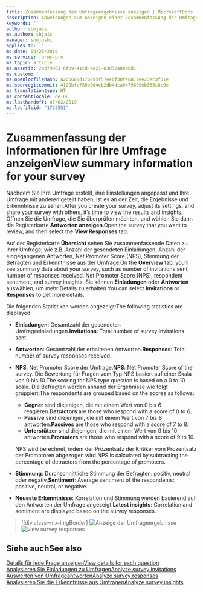 ```yaml
---
title: Zusammenfassung der Umfrageergebnisse anzeigen | MicrosoftDocs
description: Anweisungen zum Anzeigen einer Zusammenfassung der Umfrageergebnisse
keywords: ''
author: sbmjais
ms.author: shjais
manager: shujoshi
applies_to: ''
ms.date: 04/26/2019
ms.service: forms-pro
ms.topic: article
ms.assetid: 2a379963-6fb9-41cd-ae21-83d32a84a6d1
ms.custom: ''
ms.openlocfilehash: a266608d176295f57ee6f30fe881bee23ec3f61e
ms.sourcegitcommit: 4f20bfe750e8d4eb2db4dca0479699eb365c8c9e
ms.translationtype: HT
ms.contentlocale: de-DE
ms.lasthandoff: 07/02/2019
ms.locfileid: "1723551"
---
```

# <a name="view-summary-information-for-your-survey"></a><span data-ttu-id="f0830-103">Zusammenfassung der Informationen für Ihre Umfrage anzeigen</span><span class="sxs-lookup"><span data-stu-id="f0830-103">View summary information for your survey</span></span>



<span data-ttu-id="f0830-104">Nachdem Sie Ihre Umfrage erstellt, ihre Einstellungen angepasst und Ihre Umfrage mit anderen geteilt haben, ist es an der Zeit, die Ergebnisse und Erkenntnisse zu sehen.</span><span class="sxs-lookup"><span data-stu-id="f0830-104">After you create your survey, adjust its settings, and share your survey with others, it’s time to view the results and insights.</span></span> <span data-ttu-id="f0830-105">Öffnen Sie die Umfrage, die Sie überprüfen möchten, und wählen Sie dann die Registerkarte **Antworten anzeigen**.</span><span class="sxs-lookup"><span data-stu-id="f0830-105">Open the survey that you want to review, and then select the **View Responses** tab.</span></span>

<span data-ttu-id="f0830-106">Auf der Registerkarte **Übersicht** sehen Sie zusammenfassende Daten zu Ihrer Umfrage, wie z.B. Anzahl der gesendeten Einladungen, Anzahl der eingegangenen Antworten, Net Promoter Score (NPS), Stimmung der Befragten und Erkenntnisse aus der Umfrage.</span><span class="sxs-lookup"><span data-stu-id="f0830-106">On the **Overview** tab, you’ll see summary data about your survey, such as number of invitations sent, number of responses received, Net Promoter Score (NPS), respondent sentiment, and survey insights.</span></span> <span data-ttu-id="f0830-107">Sie können **Einladungen** oder **Antworten** auswählen, um mehr Details zu erhalten.</span><span class="sxs-lookup"><span data-stu-id="f0830-107">You can select **Invitations** or **Responses** to get more details.</span></span>

<span data-ttu-id="f0830-108">Die folgenden Statistiken werden angezeigt:</span><span class="sxs-lookup"><span data-stu-id="f0830-108">The following statistics are displayed:</span></span>

- <span data-ttu-id="f0830-109">**Einladungen**: Gesamtzahl der gesendeten Umfrageeinladungen.</span><span class="sxs-lookup"><span data-stu-id="f0830-109">**Invitations**: Total number of survey invitations sent.</span></span>

- <span data-ttu-id="f0830-110">**Antworten**: Gesamtzahl der erhaltenen Antworten.</span><span class="sxs-lookup"><span data-stu-id="f0830-110">**Responses**: Total number of survey responses received.</span></span>

- <span data-ttu-id="f0830-111">**NPS**: Net Promoter Score der Umfrage.</span><span class="sxs-lookup"><span data-stu-id="f0830-111">**NPS**: Net Promoter Score of the survey.</span></span> <span data-ttu-id="f0830-112">Die Bewertung für Fragen vom Typ NPS basiert auf einer Skala von 0 bis 10.</span><span class="sxs-lookup"><span data-stu-id="f0830-112">The scoring for NPS type question is based on a 0 to 10 scale.</span></span> <span data-ttu-id="f0830-113">Die Befragten werden anhand der Ergebnisse wie folgt gruppiert:</span><span class="sxs-lookup"><span data-stu-id="f0830-113">The respondents are grouped based on the scores as follows:</span></span>
    - <span data-ttu-id="f0830-114">**Gegner** sind diejenigen, die mit einem Wert von 0 bis 6 reagieren.</span><span class="sxs-lookup"><span data-stu-id="f0830-114">**Detractors** are those who respond with a score of 0 to 6.</span></span>
    - <span data-ttu-id="f0830-115">**Passive** sind diejenigen, die mit einem Wert von 7 bis 8 antworten.</span><span class="sxs-lookup"><span data-stu-id="f0830-115">**Passives** are those who respond with a score of 7 to 8.</span></span>
    - <span data-ttu-id="f0830-116">**Unterstützer** sind diejenigen, die mit einem Wert von 9 bis 10 antworten.</span><span class="sxs-lookup"><span data-stu-id="f0830-116">**Promoters** are those who respond with a score of 9 to 10.</span></span>
    
    <span data-ttu-id="f0830-117">NPS wird berechnet, indem der Prozentsatz der Kritiker vom Prozentsatz der Promotoren abgezogen wird.</span><span class="sxs-lookup"><span data-stu-id="f0830-117">NPS is calculated by subtracting the percentage of detractors from the percentage of promoters.</span></span>

- <span data-ttu-id="f0830-118">**Stimmung**: Durchschnittliche Stimmung der Befragten: positiv, neutral oder negativ.</span><span class="sxs-lookup"><span data-stu-id="f0830-118">**Sentiment**: Average sentiment of the respondents: positive, neutral, or negative.</span></span>

- <span data-ttu-id="f0830-119">**Neueste Erkenntnisse**: Korrelation und Stimmung werden basierend auf den Antworten der Umfrage angezeigt.</span><span class="sxs-lookup"><span data-stu-id="f0830-119">**Latest insights**: Correlation and sentiment are displayed based on the survey responses.</span></span>

> [!div class=mx-imgBorder]
> <span data-ttu-id="f0830-120">![Anzeige der Umfrageergebnisse](media/view-responses.png "Anzeige der Umfrageergebnisse")</span><span class="sxs-lookup"><span data-stu-id="f0830-120">![view survey responses](media/view-responses.png "View survey responses")</span></span>  

## <a name="see-also"></a><span data-ttu-id="f0830-121">Siehe auch</span><span class="sxs-lookup"><span data-stu-id="f0830-121">See also</span></span>

[<span data-ttu-id="f0830-122">Details für jede Frage anzeigen</span><span class="sxs-lookup"><span data-stu-id="f0830-122">View details for each question</span></span>](view-details-each-question.md)<br>
[<span data-ttu-id="f0830-123">Analysieren Sie Einladungen zu Umfragen</span><span class="sxs-lookup"><span data-stu-id="f0830-123">Analyze survey invitations</span></span>](analyze-survey-invitations.md)<br>
[<span data-ttu-id="f0830-124">Auswerten von Umfrageantworten</span><span class="sxs-lookup"><span data-stu-id="f0830-124">Analyze survey responses</span></span>](analyze-survey-responses.md)<br>
[<span data-ttu-id="f0830-125">Analysieren Sie die Erkenntnisse aus Umfragen</span><span class="sxs-lookup"><span data-stu-id="f0830-125">Analyze survey insights</span></span>](analyze-survey-insights.md)
